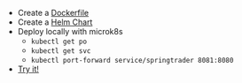 * Create a <a href="https://github.com/cplee/springtrader/pull/1/commits" target="_blank">Dockerfile</a>
* Create a <a href="https://github.com/cplee/springtrader/pull/2/commits" target="_blank">Helm Chart</a>
* Deploy locally with microk8s
  * `kubectl get po`
  * `kubectl get svc`
  * `kubectl port-forward service/springtrader 8081:8080`
* <a href="https://23606a8c6448441baac322b7da98a031.vfs.cloud9.us-east-1.amazonaws.com:8081/spring-nanotrader-web/" target="_blank">Try it!</a>
